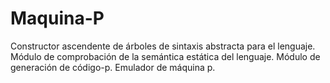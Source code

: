 # Maquina-P
Constructor ascendente de árboles de sintaxis abstracta para el lenguaje. Módulo de comprobación de la semántica estática del lenguaje. Módulo de generación de código-p. Emulador de máquina p.
